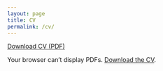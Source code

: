 ```yaml
---
layout: page
title: CV
permalink: /cv/
---
```


<!-- Either embed a PDF or link to it -->
<p><a href="/cv.pdf">Download CV (PDF)</a></p>

<!-- (Optional) Embed preview if you want -->
<object data="/cv.pdf" type="application/pdf" width="100%" height="800">
  <p>Your browser can’t display PDFs. <a href="/cv.pdf">Download the CV</a>.</p>
</object>
